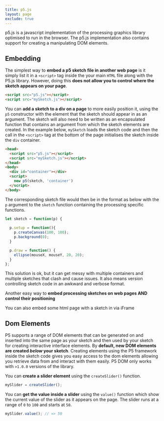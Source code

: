 ```yaml
---
title: p5.js
layout: page
exclude: true
---
```

p5.js is a javascript implementation of the processing graphics library optimised to run in the browser. The p5.js implementation also contains support for creating a manipulating DOM elements.

## Embedding

The simplest way to **embed a p5 sketch file in another web page** is it simply list it in a `<script>` tag inside the your main `HTML` file along with the P5.js library. However, doing this **does not allow you to control where the sketch appears on your page**.
```html
<script src="p5.js"></script>
<script src="mySketch.js"></script>
```

You can **add a sketch to a div on a page** to more easily position it, using the `p5` constructor with the element that the sketch should appear in as an argument. The sketch will also need to be written as an encapsulated function that contains an argument from which the sketch elements are created. In the example below, `mySketch` loads the sketch code and then the call in the `<script>` tag at the bottom of the page initialises the sketch inside the `div` container.
```html
<head>
  <script src="p5.js"></script>
  <script src="mySketch.js"></script>
</head>
<body>
  <div id="container"></div>
  <script>
    new p5(sketch, 'container')
  </script>
</body>
```

The corresponding sketch file would then be in the format as below with the `p` argument to the `sketch` function containing the processing specific functions.
```js
let sketch = function(p) {
 
  p.setup = function(){
    p.createCanvas(100, 100);
    p.background(0);
  }

  p.draw = function() {
    ellipse(mouseX, mouseY, 20, 20);
  }
};
```

This solution is ok, but it can get messy with multiple containers and multiple sketches that clash and cause issues. It also means version controlling sketch code in an awkward and verbose format.

Another easy way to **embed processing sketches on web pages AND control their positioning**

You can also embed some html page with a sketch in via iFrame

## Dom Elements

P5 supports a range of DOM elements that can be generated on and inserted into the same page as your sketch and then used by your sketch for creating interactive interface elements. By **default, new DOM elements are created *below* your sketch**. Creating elements using the P5 framework inside the sketch code gives you easy access to the dom elements allowing you retrieve data from and interact with them easily. P5 DOM only works with `>1.0.0` versions of the library.

You can **create a slider element** using the `createSlider()` function. 
```js
mySlider = createSlider();
```

You can **get the value inside a slider** using the `value()` function which show the current value of the slider as it appears on the page. The slider runs at a range of `0` to `100` and starts at `50`.
```js
mySlider.value(); // => 50
```
<!--stackedit_data:
eyJoaXN0b3J5IjpbLTEyOTk3ODg2NzAsLTEwNTE2Njk5NTMsLT
E2OTY5OTczOTIsMTUyNDE5NzM5MSwtNjAwMDcxMTU2XX0=
-->